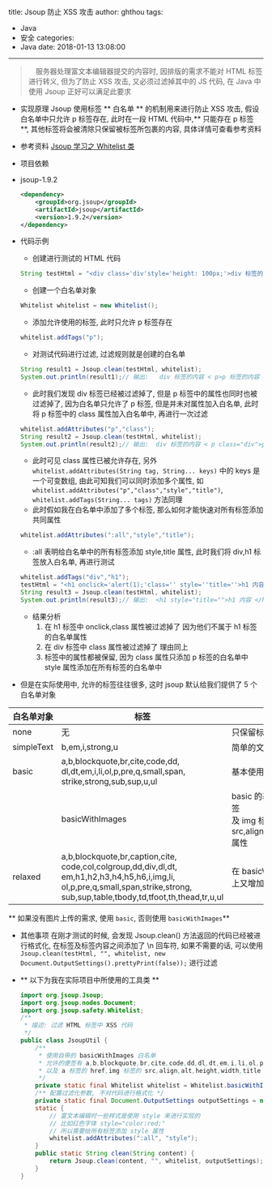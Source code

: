 title: Jsoup 防止 XSS 攻击
author: ghthou
tags:
  - Java
  - 安全
categories:
  - Java
date: 2018-01-13 13:08:00
---
>  服务器处理富文本编辑器提交的内容时, 因排版的需求不能对 HTML 标签进行转义, 但为了防止 XSS 攻击, 又必须过滤掉其中的 JS 代码, 在 Java 中使用 Jsoup 正好可以满足此要求

- 实现原理
    Jsoup 使用标签 ** 白名单 ** 的机制用来进行防止 XSS 攻击, 假设白名单中只允许 p 标签存在, 此时在一段 HTML 代码中,** 只能存在 p 标签 **, 其他标签将会被清除只保留被标签所包裹的内容, 具体详情可查看参考资料
- 参考资料
[Jsoup 学习之 Whitelist 类](http://blog.csdn.net/xyw_blog/article/details/9145523)
- 项目依赖
 - jsoup-1.9.2

    ```xml
    <dependency>
        <groupId>org.jsoup</groupId>
        <artifactId>jsoup</artifactId>
        <version>1.9.2</version>
    </dependency>
    ```

- 代码示例
     - 创建进行测试的 HTML 代码
    ```java
    String testHtml = "<div class='div'style='height: 100px;'>div 标签的内容 </div><p class='div'style='width: 50px;'>p 标签的内容 </p>";
    ```
     - 创建一个白名单对象
    ```java
    Whitelist whitelist = new Whitelist();
    ```
     - 添加允许使用的标签, 此时只允许 p 标签存在
    ```java
    whitelist.addTags("p");
    ```
     - 对测试代码进行过滤, 过滤规则就是创建的白名单
    ```java
    String result1 = Jsoup.clean(testHtml, whitelist);
    System.out.println(result1);// 输出:   div 标签的内容 < p>p 标签的内容 </p>
    ```
     - 此时我们发现 div 标签已经被过滤掉了, 但是 p 标签中的属性也同时也被过滤掉了, 因为白名单只允许了 p 标签, 但是并未对属性加入白名单, 此时将 p 标签中的 class 属性加入白名单中, 再进行一次过滤
    ```java
    whitelist.addAttributes("p","class");
    String result2 = Jsoup.clean(testHtml, whitelist);
    System.out.println(result2);// 输出:  div 标签的内容 < p class="div">p 标签的内容 </p>
    ```
     - 此时可见 class 属性已被允许存在, 另外 `whitelist.addAttributes(String tag, String... keys)` 中的 keys 是一个可变数组, 由此可知我们可以同时添加多个属性, 如 `whitelist.addAttributes("p","class","style","title")`, `whitelist.addTags(String... tags)` 方法同理
     - 此时假如我在白名单中添加了多个标签, 那么如何才能快速对所有标签添加共同属性
    ```java
    whitelist.addAttributes(":all","style","title");
    ```
     - :all 表明给白名单中的所有标签添加 style,title 属性, 此时我们将 div,h1 标签放入白名单, 再进行测试
    ```java
    whitelist.addTags("div","h1");
    testHtml = "<h1 onclick='alert(1);'class='' style=''title=''>h1 内容 </h1><div class=''>div 内容 </div><p class='' style=''>p 内容 </p>";
    String result3 = Jsoup.clean(testHtml, whitelist);
    System.out.println(result3);// 输出:  <h1 style="title="">h1 内容 </h1><div>div 内容 </div><p class=''style="">p 内容 </p>
    ```
     - 结果分析
        1. 在 h1 标签中 onclick,class 属性被过滤掉了 因为他们不属于 h1 标签的白名单属性
        2. 在 div 标签中 class 属性被过滤掉了 理由同上
        3. 标签中的属性都被保留, 因为 class 属性只添加 p 标签的白名单中 style 属性添加在所有标签的白名单中




- 但是在实际使用中, 允许的标签往往很多, 这时 jsoup 默认给我们提供了 5 个白名单对象

| 白名单对象           | 标签                        | 说明  |
|---                       |   ---                          |  ---  |
|none                     | 无                            | 只保留标签内文本内容 |
|simpleText           | b,em,i,strong,u         | 简单的文本标签 |
|basic         |a,b,blockquote,br,cite,code,dd,<br>dl,dt,em,i,li,ol,p,pre,q,small,span,<br>strike,strong,sub,sup,u,ul                   | 基本使用的标签 |
    |basicWithImages    | basic 的基础上添加了 img 标签 <br> 及 img 标签的 src,align,alt,height,width,title 属性                                               | 基本使用的加上 img 标签 |
|relaxed           |a,b,blockquote,br,caption,cite,<br>code,col,colgroup,dd,div,dl,dt,<br>em,h1,h2,h3,h4,h5,h6,i,img,li,<br>ol,p,pre,q,small,span,strike,strong,<br>sub,sup,table,tbody,td,tfoot,th,thead,tr,u,ul                  | 在 basicWithImages 的基础上又增加了一部分部分标签 |
 ** 如果没有图片上传的需求, 使用 `basic`, 否则使用 `basicWithImages`**

- 其他事项
    在刚才测试的时候, 会发现 Jsoup.clean() 方法返回的代码已经被进行格式化, 在标签及标签内容之间添加了 \n 回车符, 如果不需要的话, 可以使用 `Jsoup.clean(testHtml, "", whitelist, new Document.OutputSettings().prettyPrint(false));` 进行过滤
    
- ** 以下为我在实际项目中所使用的工具类 **
    ```java
    import org.jsoup.Jsoup;
    import org.jsoup.nodes.Document;
    import org.jsoup.safety.Whitelist;
    /**
     * 描述: 过滤 HTML 标签中 XSS 代码
     */
    public class JsoupUtil {
        /** 
         * 使用自带的 basicWithImages 白名单
         * 允许的便签有 a,b,blockquote,br,cite,code,dd,dl,dt,em,i,li,ol,p,pre,q,small,span,strike,strong,sub,sup,u,ul,img  
         * 以及 a 标签的 href,img 标签的 src,align,alt,height,width,title 属性
         */
        private static final Whitelist whitelist = Whitelist.basicWithImages();
        /** 配置过滤化参数, 不对代码进行格式化 */
        private static final Document.OutputSettings outputSettings = new Document.OutputSettings().prettyPrint(false);
        static {
            // 富文本编辑时一些样式是使用 style 来进行实现的
            // 比如红色字体 style="color:red;"
            // 所以需要给所有标签添加 style 属性
            whitelist.addAttributes(":all", "style");
        }
        public static String clean(String content) {
            return Jsoup.clean(content, "", whitelist, outputSettings);
        }
    }
    ```
